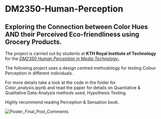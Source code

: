 # DM2350-Human-Perception
## Exploring the Connection between Color Hues AND their Perceived Eco-friendliness using Grocery Products.
The project is carried out by students at **KTH Royal Institute of Technology** for the [_DM2350 Human Perception in Media Technology._](https://www.kth.se/student/kurser/kurs/DM2350).



The following project uses a design centred methodology for testing Colour Perception in different individuals. 

For more details take a look at the code in the folder for Color_analysis.ipynb  and read the paper for details on Quantiative & Qualitative Data-Analysis methods used, Hypothesis Testing. 

Highly recommend reading Perception & Sensation book.

![Poster_Final_Post_Comments](https://github.com/Agrover112/DM2350-Human-Perception/assets/42321810/f85e2e09-5898-41c4-a4f0-244d828695ce)
